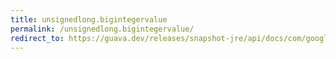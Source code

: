 ```yaml
---
title: unsignedlong.bigintegervalue
permalink: /unsignedlong.bigintegervalue/
redirect_to: https://guava.dev/releases/snapshot-jre/api/docs/com/google/common/primitives/UnsignedLong.html#bigIntegerValue--
---
```

